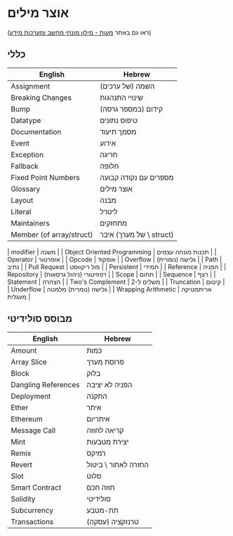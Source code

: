 # אוצר מילים

(ראו גם באתר [מעות - מילון מונחי מחשב ומערכות מידע](https://www.ribao.co.uk/lex7/glosMarkers/glosItems2.php))

<!-- This is a great website source, thank you! -->

## כללי

| English                  | Hebrew                  |
| ------------------------ | ----------------------- |
| Assignment               | (של ערכים) השמה         |
| Breaking Changes         | שינויי התנהגות          |
| Bump                     | קידום (במספר גרסה)      |
| Datatype                 | טיפוס נתונים            |
| Documentation            | מסמך תיעוד              |
| Event                    | אירוע                   |
| Exception                | חריגה                   |
| Fallback                 | חלופה                   |
| Fixed Point Numbers      | מספרים עם נקודה קבועה   |
| Glossary                 | אוצר מילים              |
| Layout                   | מבנה                    |
| Literal                  | ליטרל                   |
| Maintainers              | מתחזקים                 |
| Member (of array/struct) | איבר (של מערך \ struct) |

<!-- Perhaps there's a better translation for the word "struct"? Such as מבנה -->

| modifier | משנה |
| Object Oriented Programming | תכנות מונחה עצמים |
| Operator | אופרטור |
| Opcode | אופקוד |
| Overflow | גלישה (נומרית) |
| Path | נתיב |
| Pull Request | פול ריקווסט |
| Persistent | תמידי |
| Reference | הפניה |
| Repository | רפוזיטורי (ניהול גרסאות) |
| Scope | תחום |
| Sequence | רצף |
| Statement | הצהרה |
| Two's Complement | משלים ל-2 |
| Truncation | קיטום |
| Underflow | גלישה (נומרית) מלמטה |
| Wrapping Arithmetic | אריתמטיקה מעגלית |

## מבוסס סולידיטי

| English             | Hebrew              |
| ------------------- | ------------------- |
| Amount              | כמות                |
| Array Slice         | פרוסת מערך          |
| Block               | בלוק                |
| Dangling References | הפניה לא יציבה      |
| Deployment          | התקנה               |
| Ether               | איתר                |
| Ethereum            | איתריום             |
| Message Call        | קריאה לחוזה         |
| Mint                | יצירת מטבעות        |
| Remix               | רמיקס               |
| Revert              | החזרה לאחור \ ביטול |
| Slot                | סלוט                |
| Smart Contract      | חוזה חכם            |
| Solidity            | סולידיטי            |
| Subcurrency         | תת-מטבע             |
| Transactions        | (עסקה) טרנזקציה     |
